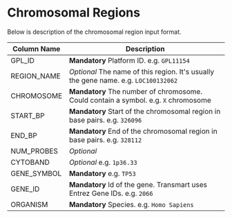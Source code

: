 # Chromosomal Regions

Below is description of the chromosomal region input format.

| Column Name | Description |
---------|-------------------
| GPL_ID | **Mandatory** Platform ID. e.g. `GPL11154` |
| REGION_NAME | *Optional* The name of this region. It's usually the gene name. e.g. `LOC100132062` |
| CHROMOSOME | **Mandatory** The number of chromosome. Could contain a symbol. e.g. `X` chromosome |
| START_BP | **Mandatory** Start of the chromosomal region in base pairs. e.g. `326096` |
| END_BP | **Mandatory** End of the chromosomal region in base pairs. e.g. `328112` |
| NUM_PROBES | *Optional*  |
| CYTOBAND | *Optional* e.g. `1p36.33` |
| GENE_SYMBOL | **Mandatory** e.g. `TP53` |
| GENE_ID | **Mandatory** Id of the gene. Transmart uses Entrez Gene IDs. e.g. `2066` |
| ORGANISM | **Mandatory** Species. e.g. `Homo Sapiens` |
